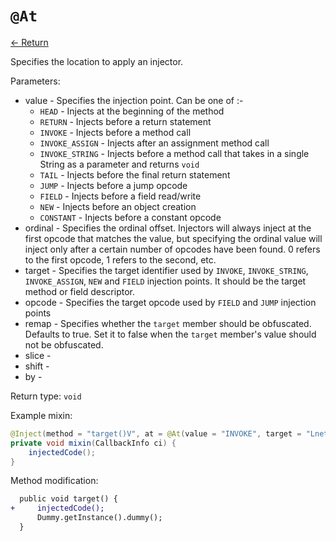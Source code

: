 # `@At`

[<- Return](README.md)

Specifies the location to apply an injector.

Parameters:
 - value - Specifies the injection point. Can be one of :-
   - `HEAD` - Injects at the beginning of the method 
   - `RETURN` - Injects before a return statement
   - `INVOKE` - Injects before a method call
   - `INVOKE_ASSIGN` - Injects after an assignment method call
   - `INVOKE_STRING` - Injects before a method call that takes in a single String as a parameter and returns `void`
   - `TAIL` -  Injects before the final return statement
   - `JUMP` - Injects before a jump opcode
   - `FIELD` - Injects before a field read/write
   - `NEW` - Injects before an object creation
   - `CONSTANT` - Injects before a constant opcode
 - ordinal - Specifies the ordinal offset. Injectors will always inject at the first opcode that matches the value, but specifying the ordinal value will inject only after a certain number of opcodes have been found. 0 refers to the first opcode, 1 refers to the second, etc.
 - target - Specifies the target identifier used by `INVOKE`, `INVOKE_STRING`, `INVOKE_ASSIGN`, `NEW` and `FIELD` injection points. It should be the target method or field descriptor. 
 - opcode - Specifies the target opcode used by `FIELD` and `JUMP` injection points
 - remap - Specifies whether the `target` member should be obfuscated. Defaults to true. Set it to false when the `target` member's value should not be obfuscated. 
 - slice - 
 - shift - 
 - by - 

Return type: `void`

Example mixin:
```java
@Inject(method = "target()V", at = @At(value = "INVOKE", target = "Lnet/example/Dummy;dummy()V"))
private void mixin(CallbackInfo ci) {
    injectedCode();
}
```

Method modification:

```patch
  public void target() {
+     injectedCode();
      Dummy.getInstance().dummy();
  }
```
